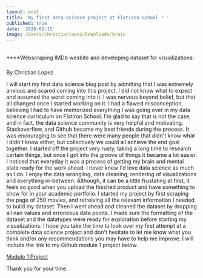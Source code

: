 ```yaml
---
layout: post
title: 'My first data science project at Flatiron School ! '
published: true
date: '2020-02-15'
image: /Users/christianlopez/Downloads/brain
---
```

##

****Webscraping IMDb wesbite and developing dataset for visualizations:
###

By Christian Lopez 

I will start my first data science blog post by admitting that I was extremely anxious and scared coming into this project. I did not know what to expect and assumed the worst coming into it. I was nervous beyond belief, but that all changed once I started working on it. I had a flawed misconception, believing I had to have memorized everything I was going over in my data science curriculum on Flatiron School. I'm glad to say that is not the case, and in fact, the data science community is very helpful and motivating. Stackoverflow, and Github became my best friends during the process. It was encouraging to see that there were many people that didn't know what I didn't know either, but collectively we could all achieve the end goal together. I started off the project very rusty, taking a long time to research certain things, but once I got into the groove of things it became a lot easier. I noticed that everyday it was a process of getting my brain and mental state ready for the work ahead. I never knew I'd love data science as much as I do. I enjoy the data wrangling, data cleaning, rendering of visualizations and everything in-between. Although, it can be a little frustating at first, it feels so good when you upload the finished product and have something to show for in your academic portfolio. I started my project by first scraping the page of 250 movies, and retreiving all the relevant information I needed to build my dataset. Then I went ahead and cleaned the dataset by dropping all nan values and erroneous data points. I made sure the formatting of the dataset and the datatypes were ready for exploration before starting my visualizations. I hope you take the time to look over my first attempt at a complete data science project and don't hesitate to let me know what you think and/or any recommendations you may have to help me improve. I will include the link to my Github module 1 project below. 

[Module 1 Project](https://github.com/lopez-christian/module_1_project)

Thank you for your time. 